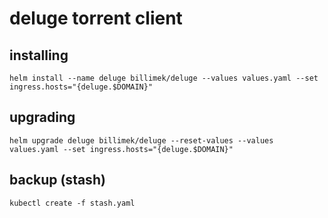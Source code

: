 # deluge torrent client

## installing

```shell
helm install --name deluge billimek/deluge --values values.yaml --set ingress.hosts="{deluge.$DOMAIN}"
```

## upgrading

```shell
helm upgrade deluge billimek/deluge --reset-values --values values.yaml --set ingress.hosts="{deluge.$DOMAIN}"
```

## backup (stash)

```shell
kubectl create -f stash.yaml
```
